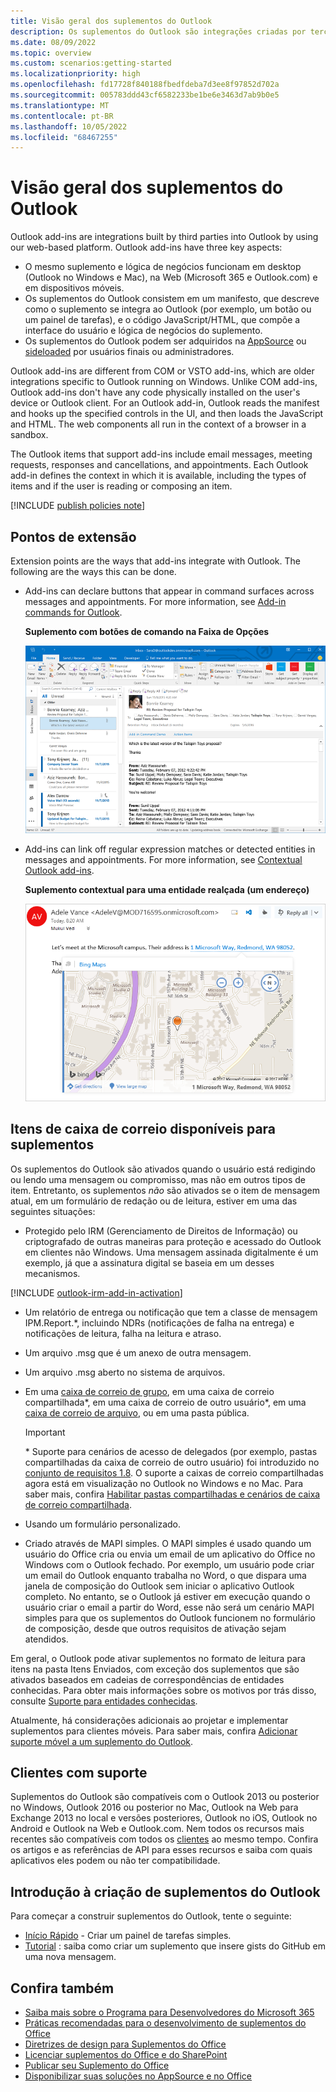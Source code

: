 ```yaml
---
title: Visão geral dos suplementos do Outlook
description: Os suplementos do Outlook são integrações criadas por terceiros para o Outlook usando nossa plataforma baseada na Web.
ms.date: 08/09/2022
ms.topic: overview
ms.custom: scenarios:getting-started
ms.localizationpriority: high
ms.openlocfilehash: fd17728f840188fbedfdeba7d3ee8f97852d702a
ms.sourcegitcommit: 005783ddd43cf6582233be1be6e3463d7ab9b0e5
ms.translationtype: MT
ms.contentlocale: pt-BR
ms.lasthandoff: 10/05/2022
ms.locfileid: "68467255"
---
```

# <a name="outlook-add-ins-overview"></a>Visão geral dos suplementos do Outlook

Outlook add-ins are integrations built by third parties into Outlook by using our web-based platform. Outlook add-ins have three key aspects:

- O mesmo suplemento e lógica de negócios funcionam em desktop (Outlook no Windows e Mac), na Web (Microsoft 365 e Outlook.com) e em dispositivos móveis.
- Os suplementos do Outlook consistem em um manifesto, que descreve como o suplemento se integra ao Outlook (por exemplo, um botão ou um painel de tarefas), e o código JavaScript/HTML, que compõe a interface do usuário e lógica de negócios do suplemento.
- Os suplementos do Outlook podem ser adquiridos na [AppSource](https://appsource.microsoft.com) ou [sideloaded](sideload-outlook-add-ins-for-testing.md) por usuários finais ou administradores.

Outlook add-ins are different from COM or VSTO add-ins, which are older integrations specific to Outlook running on Windows. Unlike COM add-ins, Outlook add-ins don't have any code physically installed on the user's device or Outlook client. For an Outlook add-in, Outlook reads the manifest and hooks up the specified controls in the UI, and then loads the JavaScript and HTML. The web components all run in the context of a browser in a sandbox.

The Outlook items that support add-ins include email messages, meeting requests, responses and cancellations, and appointments. Each Outlook add-in defines the context in which it is available, including the types of items and if the user is reading or composing an item.

[!INCLUDE [publish policies note](../includes/note-publish-policies.md)]

## <a name="extension-points"></a>Pontos de extensão

Extension points are the ways that add-ins integrate with Outlook. The following are the ways this can be done.

- Add-ins can declare buttons that appear in command surfaces across messages and appointments. For more information, see [Add-in commands for Outlook](add-in-commands-for-outlook.md).

    **Suplemento com botões de comando na Faixa de Opções**

    ![Comando de função de suplemento.](../images/uiless-command-shape.png)

- Add-ins can link off regular expression matches or detected entities in messages and appointments. For more information, see [Contextual Outlook add-ins](contextual-outlook-add-ins.md).

    **Suplemento contextual para uma entidade realçada (um endereço)**

    ![Mostra um aplicativo contextual em um cartão.](../images/outlook-detected-entity-card.png)

## <a name="mailbox-items-available-to-add-ins"></a>Itens de caixa de correio disponíveis para suplementos

Os suplementos do Outlook são ativados quando o usuário está redigindo ou lendo uma mensagem ou compromisso, mas não em outros tipos de item. Entretanto, os suplementos *não* são ativados se o item de mensagem atual, em um formulário de redação ou de leitura, estiver em uma das seguintes situações:

- Protegido pelo IRM (Gerenciamento de Direitos de Informação) ou criptografado de outras maneiras para proteção e acessado do Outlook em clientes não Windows. Uma mensagem assinada digitalmente é um exemplo, já que a assinatura digital se baseia em um desses mecanismos.

[!INCLUDE [outlook-irm-add-in-activation](../includes/outlook-irm-add-in-activation.md)]

- Um relatório de entrega ou notificação que tem a classe de mensagem IPM.Report.*, incluindo NDRs (notificações de falha na entrega) e notificações de leitura, falha na leitura e atraso.

- Um arquivo .msg que é um anexo de outra mensagem.

- Um arquivo .msg aberto no sistema de arquivos.

- Em uma [caixa de correio de grupo](/microsoft-365/admin/create-groups/compare-groups?view=o365-worldwide&preserve-view=true#shared-mailboxes), em uma caixa de correio compartilhada\*, em uma caixa de correio de outro usuário\*, em uma [caixa de correio de arquivo](/office365/servicedescriptions/exchange-online-archiving-service-description/archive-client-and-compliance-&-security-feature-details?tabs=Archive-features#archive-mailbox), ou em uma pasta pública.

  > [!IMPORTANT]
  > \* Suporte para cenários de acesso de delegados (por exemplo, pastas compartilhadas da caixa de correio de outro usuário) foi introduzido no [conjunto de requisitos 1.8](/javascript/api/requirement-sets/outlook/requirement-set-1.8/outlook-requirement-set-1.8). O suporte a caixas de correio compartilhadas agora está em visualização no Outlook no Windows e no Mac. Para saber mais, confira [Habilitar pastas compartilhadas e cenários de caixa de correio compartilhada](delegate-access.md).

- Usando um formulário personalizado.

- Criado através de MAPI simples. O MAPI simples é usado quando um usuário do Office cria ou envia um email de um aplicativo do Office no Windows com o Outlook fechado. Por exemplo, um usuário pode criar um email do Outlook enquanto trabalha no Word, o que dispara uma janela de composição do Outlook sem iniciar o aplicativo Outlook completo. No entanto, se o Outlook já estiver em execução quando o usuário criar o email a partir do Word, esse não será um cenário MAPI simples para que os suplementos do Outlook funcionem no formulário de composição, desde que outros requisitos de ativação sejam atendidos.

Em geral, o Outlook pode ativar suplementos no formato de leitura para itens na pasta Itens Enviados, com exceção dos suplementos que são ativados baseados em cadeias de correspondências de entidades conhecidas. Para obter mais informações sobre os motivos por trás disso, consulte [Suporte para entidades conhecidas](match-strings-in-an-item-as-well-known-entities.md#support-for-well-known-entities).

Atualmente, há considerações adicionais ao projetar e implementar suplementos para clientes móveis. Para saber mais, confira [Adicionar suporte móvel a um suplemento do Outlook](add-mobile-support.md#compose-mode-and-appointments).

## <a name="supported-clients"></a>Clientes com suporte

Suplementos do Outlook são compatíveis com o Outlook 2013 ou posterior no Windows, Outlook 2016 ou posterior no Mac, Outlook na Web para Exchange 2013 no local e versões posteriores, Outlook no iOS, Outlook no Android e Outlook na Web e Outlook.com. Nem todos os recursos mais recentes são compatíveis com todos os [clientes](/javascript/api/requirement-sets/outlook/outlook-api-requirement-sets#requirement-sets-supported-by-exchange-servers-and-outlook-clients) ao mesmo tempo. Confira os artigos e as referências de API para esses recursos e saiba com quais aplicativos eles podem ou não ter compatibilidade.

## <a name="get-started-building-outlook-add-ins"></a>Introdução à criação de suplementos do Outlook

Para começar a construir suplementos do Outlook, tente o seguinte:

- [Início Rápido](../quickstarts/outlook-quickstart.md) - Criar um painel de tarefas simples.
- [Tutorial](../tutorials/outlook-tutorial.md) : saiba como criar um suplemento que insere gists do GitHub em uma nova mensagem.

## <a name="see-also"></a>Confira também

- [Saiba mais sobre o Programa para Desenvolvedores do Microsoft 365](https://developer.microsoft.com/microsoft-365/dev-program)
- [Práticas recomendadas para o desenvolvimento de suplementos do Office](../concepts/add-in-development-best-practices.md)
- [Diretrizes de design para Suplementos do Office](../design/add-in-design.md)
- [Licenciar suplementos do Office e do SharePoint](/office/dev/store/license-your-add-ins)
- [Publicar seu Suplemento do Office](../publish/publish.md)
- [Disponibilizar suas soluções no AppSource e no Office](/office/dev/store/submit-to-the-office-store)
